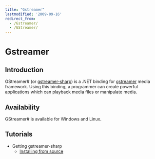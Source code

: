 ```yaml
---
title: "Gstreamer"
lastmodified: '2009-09-16'
redirect_from:
  - /Gstreamer/
  - /GStreamer/
---
```


Gstreamer
=========

Introduction
------------

GStreamer\# (or [gstreamer-sharp](http://gstreamer.freedesktop.org/modules/gstreamer-sharp.html)) is a .NET binding for [gstreamer](http://gstreamer.freedesktop.org/) media framework. Using this binding, a programmer can create powerful applications which can playback media files or manipulate media.

Availability
------------

GStreamer\# is available for Windows and Linux.

Tutorials
---------

-   Getting gstreamer-sharp
    -   [Installing from source](/GStreamerSharpInstallingFromSource "GStreamerSharpInstallingFromSource")


